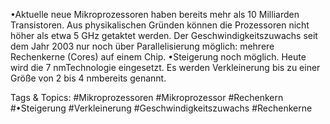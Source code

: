 •Aktuelle neue Mikroprozessoren haben bereits mehr als 10 Milliarden Transistoren. Aus physikalischen Gründen 
können die Prozessoren nicht höher als etwa 5 GHz getaktet werden. Der Geschwindigkeitszuwachs seit dem 
Jahr 2003 nur noch über Parallelisierung möglich: mehrere Rechenkerne (Cores) auf einem Chip.
•Steigerung noch möglich. Heute wird die 7 nmTechnologie eingesetzt. Es werden Verkleinerung bis zu einer 
Größe von 2 bis 4 nmbereits genannt.

   Tags & Topics:
   #Mikroprozessoren
   #Mikroprozessor
   #Rechenkern
   #•Steigerung
   #Verkleinerung
   #Geschwindigkeitszuwachs
   #Rechenkerne